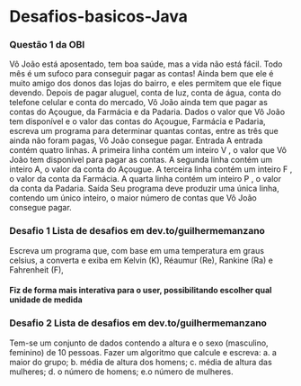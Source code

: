 # Desafios-basicos-Java
### Questão 1 da OBI
Vô João está aposentado, tem boa saúde, mas a vida não está fácil. Todo mês é um sufoco para
conseguir pagar as contas! Ainda bem que ele é muito amigo dos donos das lojas do bairro, e eles
permitem que ele fique devendo.
Depois de pagar aluguel, conta de luz, conta de água, conta do telefone celular e conta do mercado,
Vô João ainda tem que pagar as contas do Açougue, da Farmácia e da Padaria.
Dados o valor que Vô João tem disponível e o valor das contas do Açougue, Farmácia e Padaria,
escreva um programa para determinar quantas contas, entre as três que ainda não foram pagas, Vô
João consegue pagar.
Entrada
A entrada contém quatro linhas. A primeira linha contém um inteiro V , o valor que Vô João tem
disponível para pagar as contas. A segunda linha contém um inteiro A, o valor da conta do Açougue.
A terceira linha contém um inteiro F , o valor da conta da Farmácia. A quarta linha contém um
inteiro P , o valor da conta da Padaria.
Saída
Seu programa deve produzir uma única linha, contendo um único inteiro, o maior número de contas
que Vô João consegue pagar.
### Desafio 1 Lista de desafios em dev.to/guilhermemanzano
Escreva um programa que, com base em uma temperatura em graus celsius,
a converta e exiba em Kelvin (K), Réaumur (Re), Rankine (Ra) e Fahrenheit (F), 
#### Fiz de forma mais interativa para o  user, possibilitando escolher qual unidade de medida 

### Desafio 2 Lista de desafios em dev.to/guilhermemanzano
 Tem-se um conjunto de dados contendo a altura e o sexo (masculino, feminino) de 10 pessoas. 
 Fazer um algoritmo que calcule e escreva:
a. a maior do grupo;
b. média de altura dos homens;
c. média de altura das mulheres;
d. o número de homens;
e.o número de mulheres.

